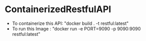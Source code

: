 # ContainerizedRestfulAPI
* To containerize this API:  "docker build . -t restful:latest"
* To run this Image : "docker run -e PORT=9090 -p 9090:9090 restful:latest"
